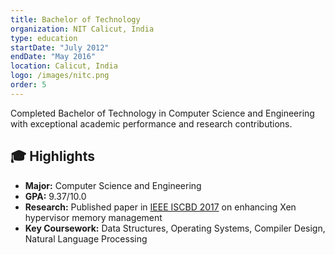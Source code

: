 ```yaml
---
title: Bachelor of Technology
organization: NIT Calicut, India
type: education
startDate: "July 2012"
endDate: "May 2016"
location: Calicut, India
logo: /images/nitc.png
order: 5
---
```


Completed Bachelor of Technology in Computer Science and Engineering with exceptional academic performance and research contributions.

## 🎓 Highlights

- **Major:** Computer Science and Engineering
- **GPA:** 9.37/10.0
- **Research:** Published paper in [IEEE ISCBD 2017](https://ieeexplore.ieee.org/document/8181523/) on enhancing Xen hypervisor memory management
- **Key Coursework:** Data Structures, Operating Systems, Compiler Design, Natural Language Processing
